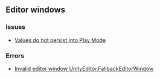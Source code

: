 ## Editor windows
### Issues
- [Values do not persist into Play Mode](Serialisation/Editor%20Persistence.md)  

### Errors
- [Invalid editor window UnityEditor.FallbackEditorWindow](Editor%20Windows/Invalid%20Window.md)